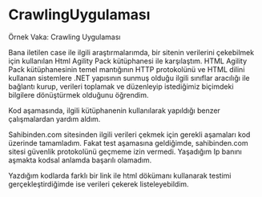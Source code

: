 # CrawlingUygulaması
Örnek Vaka: Crawling Uygulaması

Bana iletilen case ile ilgili araştırmalarımda, bir sitenin verilerini çekebilmek için kullanılan Html Agility Pack kütüphanesi ile karşılaştım.
HTML Agility Pack kütüphanesinin temel mantığının HTTP protokolünü ve HTML dilini kullanan sistemlere .NET yapısının  sunmuş olduğu ilgili sınıflar aracılığı ile bağlantı kurup, verileri toplamak ve düzenleyip istediğimiz biçimdeki bilgilere dönüştürmek olduğunu öğrendim.

Kod aşamasında, ilgili kütüphanenin kullanılarak yapıldığı benzer çalışmalardan yardım aldım.

Sahibinden.com sitesinden ilgili verileri çekmek için gerekli aşamaları kod üzerinde tamamladım. Fakat test aşamasına geldiğimde, sahibinden.com sitesi güvenlik protokolünü geçmeme izin vermedi. Yaşadığım Ip banını aşmakta kodsal anlamda başarılı olamadım. 

Yazdığım kodlarda farklı bir link ile html dökümanı kullanarak testimi gerçekleştirdiğimde ise verileri çekerek listeleyebildim.

